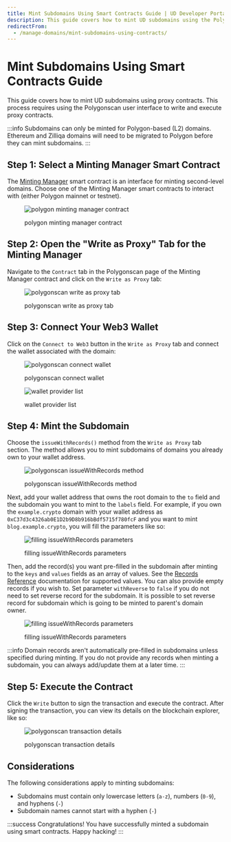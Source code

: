 ```yaml
---
title: Mint Subdomains Using Smart Contracts Guide | UD Developer Portal
description: This guide covers how to mint UD subdomains using the Polygonscan user interface to write and execute proxy contracts.
redirectFrom:
  - /manage-domains/mint-subdomains-using-contracts/
---
```


# Mint Subdomains Using Smart Contracts Guide

This guide covers how to mint UD subdomains using proxy contracts. This process requires using the Polygonscan user interface to write and execute proxy contracts.

:::info
Subdomains can only be minted for Polygon-based (L2) domains. Ethereum and Zilliqa domains will need to be migrated to Polygon before they can mint subdomains.
:::

## Step 1: Select a Minting Manager Smart Contract

The [Minting Manager](/developer-toolkit/reference/smart-contracts/uns-smart-contracts/#mintingmanager) smart contract is an interface for minting second-level domains. Choose one of the Minting Manager smart contracts to interact with (either Polygon mainnet or testnet).

<figure>

![polygon minting manager contract](/images/polygon-minting-manager-contract.png)

<figcaption>polygon minting manager contract</figcaption>
</figure>

## Step 2: Open the "Write as Proxy" Tab for the Minting Manager

Navigate to the `Contract` tab in the Polygonscan page of the Minting Manager contract and click on the `Write as Proxy` tab:

<figure>

![polygonscan write as proxy tab](/images/minting-manager-write-as-proxy-tab.png)

<figcaption>polygonscan write as proxy tab</figcaption>
</figure>

## Step 3: Connect Your Web3 Wallet

Click on the `Connect to Web3` button in the `Write as Proxy` tab and connect the wallet associated with the domain:

<figure class="half-inline-block">

![polygonscan connect wallet](/images/minting-manager-connect-wallet.png)

<figcaption>polygonscan connect wallet</figcaption>
</figure>

<figure class="half-inline-block">

![wallet provider list](/images/wallet-provider-list.png)

<figcaption>wallet provider list</figcaption>
</figure>

## Step 4: Mint the Subdomain

Choose the `issueWithRecords()` method from the `Write as Proxy` tab section. The method allows you to mint subdomains of domains you already own to your wallet address.

<figure>

![polygonscan issueWithRecords method](/images/polygonscan-issue-with-records-method.png '#width=50%')

<figcaption>polygonscan issueWithRecords method</figcaption>
</figure>

Next, add your wallet address that owns the root domain to the `to` field and the subdomain you want to mint to the `labels` field. For example, if you own the `example.crypto` domain with your wallet address as `0xC37d3c4326ab0E1D2b9D8b916bBdf5715f780fcF` and you want to mint `blog.example.crypto`, you will fill the parameters like so:

<figure>

![filling issueWithRecords parameters](/images/filling-issue-with-records-parameters.png '#width=50%')

<figcaption>filling issueWithRecords parameters</figcaption>
</figure>

Then, add the record(s) you want pre-filled in the subdomain after minting to the `keys` and `values` fields as an array of values. See the [Records Reference](/developer-toolkit/reference/records-reference.md) documentation for supported values. You can also provide empty records if you wish to. Set parameter `withReverse` to `false` if you do not need to set reverse record for the subdomain. It is possible to set reverse record for subdomain which is going to be minted to parent's domain owner.

<figure>

![filling issueWithRecords parameters](/images/filling-issue-with-records-parameters-2.png '#width=50%')

<figcaption>filling issueWithRecords parameters</figcaption>
</figure>

:::info
Domain records aren't automatically pre-filled in subdomains unless specified during minting. If you do not provide any records when minting a subdomain, you can always add/update them at a later time.
:::

## Step 5: Execute the Contract

Click the `Write` button to sign the transaction and execute the contract. After signing the transaction, you can view its details on the blockchain explorer, like so:

<figure>

![polygonscan transaction details](/images/polygonscan-subdomain-minting-transaction-details.png)

<figcaption>polygonscan transaction details</figcaption>
</figure>

## Considerations

The following considerations apply to minting subdomains:

* Subdomains must contain only lowercase letters (`a-z`), numbers (`0-9`), and hyphens (`-`)
* Subdomain names cannot start with a hyphen (`-`)

:::success Congratulations!
You have successfully minted a subdomain using smart contracts. Happy hacking!
:::
